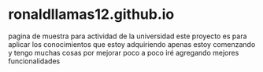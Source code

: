 # ronaldllamas12.github.io
pagina de muestra para actividad de la universidad
este proyecto es para aplicar los conocimientos que estoy adquiriendo apenas estoy comenzando y tengo muchas cosas por mejorar poco a poco iré agregando mejores funcionalidades
